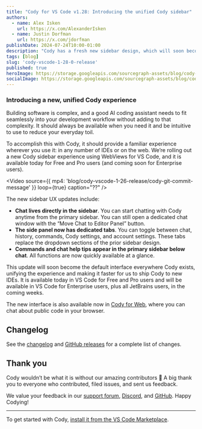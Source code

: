 ```yaml
---
title: "Cody for VS Code v1.28: Introducing the unified Cody sidebar"
authors:
  - name: Alex Isken
    url: https://x.com/AlexanderIsken
  - name: Justin Dorfman
    url: https://x.com/jdorfman
publishDate: 2024-07-24T10:00-01:00
description: "Cody has a fresh new sidebar design, which will soon become the unified design for all Cody interfaces. The new sidebar is available today for Free and Pro users and is coming soon for Enterprise users."
tags: [blog]
slug: 'cody-vscode-1-28-0-release'
published: true
heroImage: https://storage.googleapis.com/sourcegraph-assets/blog/cody-vscode-1-26-release/cody-vscode-1.28-og-image.jpg
socialImage: https://storage.googleapis.com/sourcegraph-assets/blog/cody-vscode-1-26-release/cody-vscode-1.28-og-image.jpg
---
```

### Introducing a new, unified Cody experience

Building software is complex, and a good AI coding assistant needs to fit seamlessly into your development workflow without adding to that complexity. It should always be available when you need it and be intuitive to use to reduce your everyday toil.

To accomplish this with Cody, it should provide a familiar experience wherever you use it: in any number of IDEs or on the web. We’re rolling out a new Cody sidebar experience using WebViews for VS Code, and it is available today for Free and Pro users (and coming soon for Enterprise users).

<Video
  source={{
    mp4: 'blog/cody-vscode-1-26-release/cody-git-commit-message'
  }}
  loop={true}
  caption="??"
/>

The new sidebar UX updates include:

* **Chat lives directly in the sidebar**. You can start chatting with Cody anytime from the primary sidebar. You can still open a dedicated chat window with the “Move Chat to Editor Panel” button.
* **The side panel now has dedicated tabs**. You can toggle between chat, history, commands, Cody settings, and account settings. These tabs replace the dropdown sections of the prior sidebar design.
* **Commands and chat help tips appear in the primary sidebar below chat**. All functions are now quickly available at a glance.

This update will soon become the default interface everywhere Cody exists, unifying the experience and making it faster for us to ship Cody to new IDEs. It is available today in VS Code for Free and Pro users and will be available in VS Code for Enterprise users, plus all JetBrains users, in the coming weeks.

The new interface is also available now in [Cody for Web](https://sourcegraph.com/cody/chat), where you can chat about public code in your browser.

## Changelog

See the [changelog](https://github.com/sourcegraph/cody/releases/tag/vscode-v1.28.0) and [GitHub releases](https://github.com/sourcegraph/cody/releases) for a complete list of changes.

## Thank you

Cody wouldn’t be what it is without our amazing contributors 💖 A big thank you to everyone who contributed, filed issues, and sent us feedback.

We value your feedback in our [support forum](https://community.sourcegraph.com/c/cody/5), [Discord](https://discord.com/servers/sourcegraph-969688426372825169), and [GitHub](https://github.com/sourcegraph/cody). Happy Codying!

---

To get started with Cody, [install it from the VS Code Marketplace](https://marketplace.visualstudio.com/items?itemName=sourcegraph.cody-ai).
